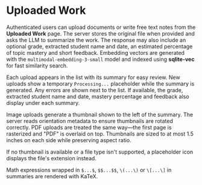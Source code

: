 # Uploaded Work

Authenticated users can upload documents or write free text notes from the **Uploaded Work** page. The server stores the original file when provided and asks the LLM to summarize the work. The response may also include an optional grade, extracted student name and date, an estimated percentage of topic mastery and short feedback. Embedding vectors are generated with the `multimodal-embedding-3-small` model and indexed using **sqlite-vec** for fast similarity search.

Each upload appears in the list with its summary for easy review. New uploads show a temporary `Processing...` placeholder while the summary is generated. Any errors are shown next to the list.
If available, the grade, extracted student name and date, mastery percentage and feedback also display under each summary.

Image uploads generate a thumbnail shown to the left of the summary. The server reads orientation metadata to ensure thumbnails are rotated correctly. PDF uploads are treated the same way—the first page is rasterized and "PDF" is overlaid on top. Thumbnails are sized to at most 1.5 inches on each side while preserving aspect ratio.

If no thumbnail is available or a file type isn't supported, a placeholder icon displays the file's extension instead.

Math expressions wrapped in `$...$`, `$$...$$`, `\(...\)` or `\[...\]` in summaries are rendered with KaTeX.
